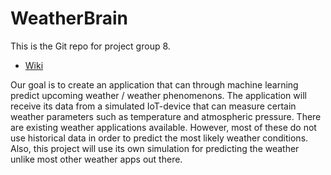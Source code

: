 # WeatherBrain
This is the Git repo for project group 8.
* [Wiki](https://github.com/CasperKristiansson/Weather-Predictor/wiki/)

Our goal is to create an application that can through machine learning predict upcoming weather / weather phenomenons. The application will receive its data from a simulated IoT-device that can measure certain weather parameters such as temperature and atmospheric pressure. 
There are existing weather applications available. However, most of these do not use historical data in order to predict the most likely weather conditions. Also, this project will use its own simulation for predicting the weather unlike most other weather apps out there.
